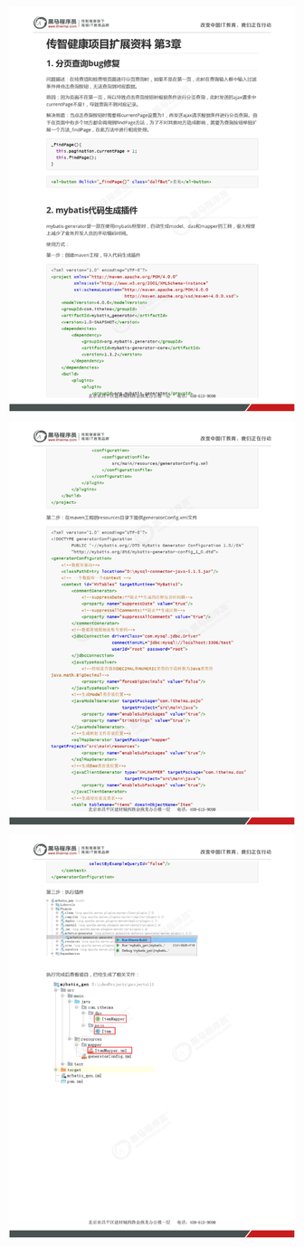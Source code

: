 ![传智健康项目扩展资料_第3章_1](img/%E4%BC%A0%E6%99%BA%E5%81%A5%E5%BA%B7%E9%A1%B9%E7%9B%AE%E6%89%A9%E5%B1%95%E8%B5%84%E6%96%99_%E7%AC%AC3%E7%AB%A0_1.png)

![传智健康项目扩展资料_第3章_2](img/%E4%BC%A0%E6%99%BA%E5%81%A5%E5%BA%B7%E9%A1%B9%E7%9B%AE%E6%89%A9%E5%B1%95%E8%B5%84%E6%96%99_%E7%AC%AC3%E7%AB%A0_2.png)

![传智健康项目扩展资料_第3章_3](img/%E4%BC%A0%E6%99%BA%E5%81%A5%E5%BA%B7%E9%A1%B9%E7%9B%AE%E6%89%A9%E5%B1%95%E8%B5%84%E6%96%99_%E7%AC%AC3%E7%AB%A0_3.png)